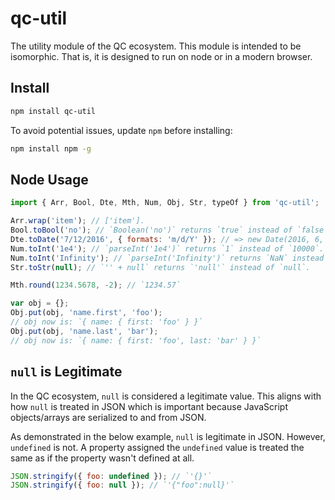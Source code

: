 # qc-util

The utility module of the QC ecosystem.  This module is intended to be isomorphic.  That is, it is designed
to run on node or in a modern browser.


## Install

```bash
npm install qc-util
```

To avoid potential issues, update `npm` before installing:

```bash
npm install npm -g
```


## Node Usage

```js
import { Arr, Bool, Dte, Mth, Num, Obj, Str, typeOf } from 'qc-util';

Arr.wrap('item'); // ['item'].
Bool.toBool('no'); // `Boolean('no')` returns `true` instead of `false`.
Dte.toDate('7/12/2016', { formats: 'm/d/Y' }); // => new Date(2016, 6, 12).
Num.toInt('1e4'); // `parseInt('1e4')` returns `1` instead of `10000`.
Num.toInt('Infinity'); // `parseInt('Infinity')` returns `NaN` instead of `null`.
Str.toStr(null); // `'' + null` returns `'null'` instead of `null`.

Mth.round(1234.5678, -2); // `1234.57`

var obj = {};
Obj.put(obj, 'name.first', 'foo');
// obj now is: `{ name: { first: 'foo' } }`
Obj.put(obj, 'name.last', 'bar');
// obj now is: `{ name: { first: 'foo', last: 'bar' } }`
```


## `null` is Legitimate

In the QC ecosystem, `null` is considered a legitimate value.  This aligns with how `null` is treated in JSON which
is important because JavaScript objects/arrays are serialized to and from JSON.

As demonstrated in the below example, `null` is legitimate in JSON.  However, `undefined` is not.  A property assigned
the `undefined` value is treated the same as if the property wasn't defined at all.

```js
JSON.stringify({ foo: undefined }); // `'{}'`
JSON.stringify({ foo: null }); // `'{"foo":null}'`
```
